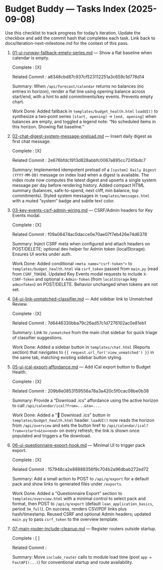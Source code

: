 # Budget Buddy — Tasks Index (2025-09-08)

Use this checklist to track progress for today’s iteration. Update the checkbox and add the commit hash that completes each task. Link back to docs/iteration-next-milestone.md for the context of this pass.

1. [01-ui-runway-fallback-empty-series.md](01-ui-runway-fallback-empty-series.md) — Show a flat baseline when calendar is empty.
   
   Complete : [X]
   
   Related Commit : a8348cbd87c937cf523112251a3c659c1d778d14
   
   Summary: When `/api/forecast/calendar` returns no balances (no entries in horizon), render a flat line using opening balance across start/end, with a hint to add commitments/key events. Prevents empty chart.
   
   Work Done: Added fallback in `templates/budget_health.html` `loadUI()` to synthesize a two‑point series `[start, opening]` → `[end, opening]` when balances are empty, and toggled a legend note: “No scheduled items in this horizon. Showing flat baseline.”

2. [02-chat-digest-system-message-preload.md](02-chat-digest-system-message-preload.md) — Insert daily digest as first chat message.
   
   Complete : [X]
   
   Related Commit : 2e676bfdc1913d828abbfc0067a895cc7245bdc7
   
   Summary: Implemented idempotent preload of a `[system] Daily Digest (YYYY-MM-DD)` message on index load when a digest is available. The index route now computes the latest digest and upserts a single system message per day before rendering history. Added compact HTML summary (balances, safe-to-spend, next cliff, min balance, top commitments). Styled system messages in `templates/messages.html` with a muted “system” badge and subtle text color.

3. [03-key-events-csrf-admin-wiring.md](03-key-events-csrf-admin-wiring.md) — CSRF/Admin headers for Key Events modal.
   
   Complete : [X]
   
   Related Commit : f09a06474ac0dacce0e70ae07f7eb426e74d6378
   
   Summary: Inject CSRF meta when configured and attach headers on POST/DELETE; optional dev helper for Admin token (localStorage). Ensures UI works under auth.
   
   Work Done: Added conditional `<meta name="csrf-token">` to `templates/budget_health.html` via `csrf_token` passed from `main.py` (read from `CSRF_TOKEN`). Updated Key Events modal requests to include `X-CSRF-Token` and optional `X-Admin-Token` (from `localStorage` key `adminToken`) on POST/DELETE. Behavior unchanged when tokens are not set.

4. [04-ui-link-unmatched-classifier.md](04-ui-link-unmatched-classifier.md) — Add sidebar link to Unmatched Review.
   
   Complete : [X]
   
   Related Commit : 7d6446330bba79c26ad57c1d7276102ac0e81eb1
   
   Summary: Link to `/unmatched` from the main chat sidebar for quick triage of classifier suggestions.
   
   Work Done: Added a sidebar button in `templates/chat.html` (Reports section) that navigates to `{{ request.url_for('view_unmatched') }}` in the same tab, matching existing sidebar button styling.

5. [05-ui-ical-export-affordance.md](05-ui-ical-export-affordance.md) — Add iCal export button to Budget Health.
   
   Complete : [X]
   
   Related Commit : 209b8e0853159556a78a3a420c5f0cac08be0b38
   
   Summary: Provide a “Download .ics” affordance using the active horizon to call `/api/calendar/ical?from=...&to=...`.
   
   Work Done: Added a "📅 Download .ics" button in `templates/budget_health.html` header. `loadUI()` now reads the horizon from `/api/overview` and sets the button href to `/api/calendar/ical?from=<start>&to=<end>` on every refresh; the link is shown once populated and triggers a file download.

6. [06-ui-questionnaire-export-hook.md](06-ui-questionnaire-export-hook.md) — Minimal UI to trigger pack export.
  
   Complete : [X]
   
   Related Commit : 157948ca2e88888356f9c704b2a96dbab272ed72
   
   Summary: Add a small action to POST to `/api/q/export` for a default pack and show links to generated files under `/exports`.
   
   Work Done: Added a “Questionnaire Export” section to `templates/overview.html` with a minimal control to select pack and format, then POST to `/api/q/export` (default `loan_application_basics`, period `3m_full`). On success, renders CSV/PDF links plus hash/timestamp. Reused CSRF and optional Admin headers; updated `main.py` to pass `csrf_token` to the overview template.

7. [07-main-router-include-cleanup.md](07-main-router-include-cleanup.md) — Register routers outside startup.
   
   Complete : [ ]
   
   Related Commit : 
   
   Summary: Move `include_router` calls to module load time (post `app = FastAPI(...)`) for conventional startup and route availability.

